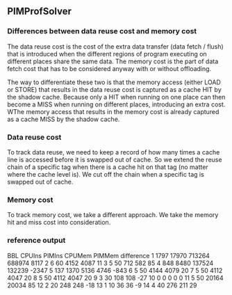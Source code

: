 ## PIMProfSolver

### Differences between data reuse cost and memory cost
The data reuse cost is the cost of the extra data transfer (data fetch / flush) that is introduced when the different regions of program executing on different places share the same data. 
The memory cost is the part of data fetch cost that has to be considered anyway with or without offloading.

The way to differentiate these two is that the memory access (either LOAD or STORE) that results in the data reuse cost is captured as a cache HIT by the shadow cache. Because only a HIT when running on one place can then become a MISS when running on different places, introducing an extra cost.
WThe memory access that results in the memory cost is already captured as a cache MISS by the shadow cache.


### Data reuse cost
To track data reuse, we need to keep a record of how many times a cache line is accessed before it is swapped out of cache. So we extend the reuse chain of a specific tag when there is a cache hit on that tag (no matter where the cache level is). We cut off the chain when a specific tag is swapped out of cache.

### Memory cost
To track memory cost, we take a different approach. We take the memory hit and miss cost into consideration.


### reference output
BBL	CPUIns		PIMIns		CPUMem		PIMMem		difference
1	1797		17970		713264		688974		8117
2	6		60		4152		4087		11
3	5		50		712		582		85
4	848		8480		137524		132239		-2347
5	137		1370		5136		4746		-843
6	5		50		4144		4079		20
7	5		50		4112		4047		20
8	5		50		4112		4047		20
9	3		30		108		108		-27
10	0		0		0		0		0
11	5		50		20164		20034		85
12	2		20		248		248		-18
13	1		10		36		36		-9
14	4		40		276		211		29
